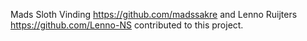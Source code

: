Mads Sloth Vinding https://github.com/madssakre and Lenno Ruijters https://github.com/Lenno-NS contributed to this project.
